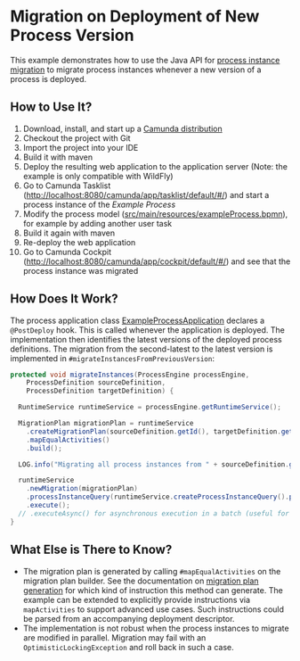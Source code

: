 Migration on Deployment of New Process Version
==============================================

This example demonstrates how to use the Java API for [process instance migration](http://docs.camunda.org/manual/7.23/user-guide/process-engine/process-instance-migration/) to migrate process instances whenever a new version of a process is deployed.

How to Use It?
--------------

1. Download, install, and start up a [Camunda distribution](https://camunda.com/download/)
2. Checkout the project with Git
3. Import the project into your IDE
4. Build it with maven
5. Deploy the resulting web application to the application server (Note: the example is only compatible with WildFly)
6. Go to Camunda Tasklist ([http://localhost:8080/camunda/app/tasklist/default/#/](http://localhost:8080/camunda/app/tasklist/default/#/)) and start a process instance of the *Example Process*
7. Modify the process model ([src/main/resources/exampleProcess.bpmn](src/main/resources/exampleProcess.bpmn)), for example by adding another user task
8. Build it again with maven
9. Re-deploy the web application
10. Go to Camunda Cockpit ([http://localhost:8080/camunda/app/cockpit/default/#/](http://localhost:8080/camunda/app/cockpit/default/#/)) and see that the process instance was migrated

How Does It Work?
-----------------

The process application class [ExampleProcessApplication](src/main/java/org/camunda/bpm/platform/example/migration/ExampleProcessApplication.java) declares a `@PostDeploy` hook. This is called whenever the application is deployed.
The implementation then identifies the latest versions of the deployed process definitions. The migration from the second-latest to the latest version
is implemented in `#migrateInstancesFromPreviousVersion`:

```java
protected void migrateInstances(ProcessEngine processEngine,
    ProcessDefinition sourceDefinition,
    ProcessDefinition targetDefinition) {

  RuntimeService runtimeService = processEngine.getRuntimeService();

  MigrationPlan migrationPlan = runtimeService
    .createMigrationPlan(sourceDefinition.getId(), targetDefinition.getId())
    .mapEqualActivities()
    .build();

  LOG.info("Migrating all process instances from " + sourceDefinition.getId() + " to " + targetDefinition.getId());

  runtimeService
    .newMigration(migrationPlan)
    .processInstanceQuery(runtimeService.createProcessInstanceQuery().processDefinitionId(sourceDefinition.getId()))
    .execute();
  // .executeAsync() for asynchronous execution in a batch (useful for large numbers of instances)
}
```

What Else is There to Know?
---------------------------

* The migration plan is generated by calling `#mapEqualActivities` on the migration plan builder. See the documentation on [migration plan generation](http://docs.camunda.org/manual/7.23/user-guide/process-engine/process-instance-migration/#generating-a-migration-plan) for which kind of instruction this method can generate. The example can be extended to explicitly provide instructions via `mapActivities` to support advanced use cases. Such instructions could be parsed from an accompanying deployment descriptor.
* The implementation is not robust when the process instances to migrate are modified in parallel. Migration may fail with an `OptimisticLockingException` and roll back in such a case.
